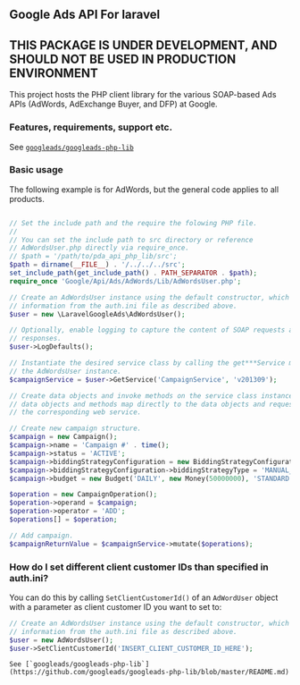 ## Google Ads API For laravel

## THIS PACKAGE IS UNDER DEVELOPMENT, AND SHOULD NOT BE USED IN PRODUCTION ENVIRONMENT

This project hosts the PHP client library for the various SOAP-based Ads APIs
(AdWords, AdExchange Buyer, and DFP) at Google.

### Features, requirements, support etc.
See [`googleads/googleads-php-lib`](https://github.com/googleads/googleads-php-lib/blob/master/README.md)

### Basic usage

The following example is for AdWords, but the general code applies to all
products.


```php

// Set the include path and the require the folowing PHP file.
//
// You can set the include path to src directory or reference
// AdWordsUser.php directly via require_once.
// $path = '/path/to/pda_api_php_lib/src';
$path = dirname(__FILE__) . '/../../../src';
set_include_path(get_include_path() . PATH_SEPARATOR . $path);
require_once 'Google/Api/Ads/AdWords/Lib/AdWordsUser.php';

// Create an AdWordsUser instance using the default constructor, which will load
// information from the auth.ini file as described above.
$user = new \LaravelGoogleAds\AdWordsUser();

// Optionally, enable logging to capture the content of SOAP requests and
// responses.
$user->LogDefaults();

// Instantiate the desired service class by calling the get***Service method on
// the AdWordsUser instance.
$campaignService = $user->GetService('CampaignService', 'v201309');

// Create data objects and invoke methods on the service class instance. The
// data objects and methods map directly to the data objects and requests for
// the corresponding web service.

// Create new campaign structure.
$campaign = new Campaign();
$campaign->name = 'Campaign #' . time();
$campaign->status = 'ACTIVE';
$campaign->biddingStrategyConfiguration = new BiddingStrategyConfiguration();
$campaign->biddingStrategyConfiguration->biddingStrategyType = 'MANUAL_CPC';
$campaign->budget = new Budget('DAILY', new Money(50000000), 'STANDARD');

$operation = new CampaignOperation();
$operation->operand = $campaign;
$operation->operator = 'ADD';
$operations[] = $operation;

// Add campaign.
$campaignReturnValue = $campaignService->mutate($operations);
```

### How do I set different client customer IDs than specified in auth.ini?

You can do this by calling `SetClientCustomerId()` of an `AdWordUser` object
with a parameter as client customer ID you want to set to:

```php
// Create an AdWordsUser instance using the default constructor, which will load
// information from the auth.ini file as described above.
$user = new AdWordsUser();
$user->SetClientCustomerId('INSERT_CLIENT_CUSTOMER_ID_HERE');
```

``` Dependencies
See [`googleads/googleads-php-lib`](https://github.com/googleads/googleads-php-lib/blob/master/README.md)